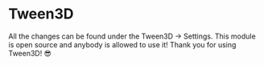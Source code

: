 # Tween3D
All the changes can be found under the Tween3D -> Settings.
This module is open source and anybody is allowed to use it! 
Thank you for using Tween3D! 😎

